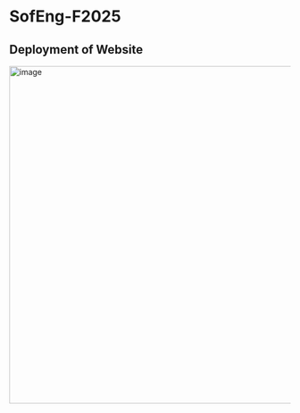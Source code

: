 # SofEng-F2025

## Deployment of Website
<img width="884" height="604" alt="image" src="https://github.com/user-attachments/assets/e19528d0-70e6-456e-8362-f1afe9eef729" />


